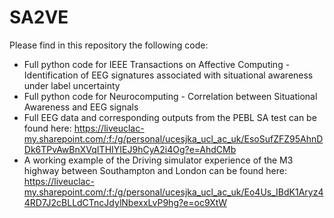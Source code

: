 # SA2VE
Please find in this repository the following code:
* Full python code for IEEE Transactions on Affective Computing - Identification of EEG signatures associated with situational awareness under label uncertainty
* Full python code for Neurocomputing - Correlation between Situational Awareness and EEG signals
* Full EEG data and corresponding outputs from the PEBL SA test can be found here: https://liveuclac-my.sharepoint.com/:f:/g/personal/ucesjka_ucl_ac_uk/EsoSufZFZ95AhnDDk6TPvAwBnXVqITHIYIEJ9hCyA2i4Og?e=AhdCMb
* A working example of the Driving simulator experience of the M3 highway between Southampton and London can be found here: https://liveuclac-my.sharepoint.com/:f:/g/personal/ucesjka_ucl_ac_uk/Eo4Us_IBdK1Aryz44RD7J2cBLLdCTncJdylNbexxLvP9hg?e=oc9XtW
